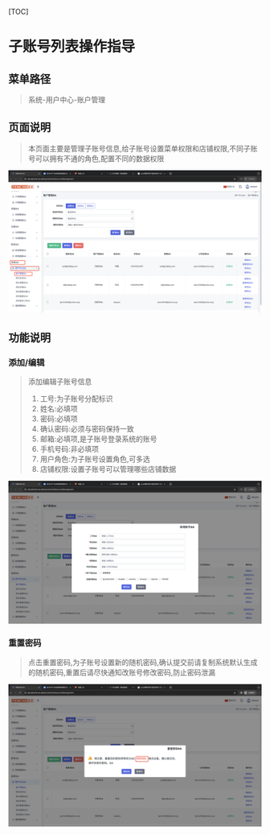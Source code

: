 [TOC]

# 子账号列表操作指导

## 菜单路径

> 系统-用户中心-账户管理

## 页面说明

> 本页面主要是管理子账号信息,给子账号设置菜单权限和店铺权限,不同子账号可以拥有不通的角色,配置不同的数据权限

![image-20230721124507870](https://raw.githubusercontent.com/BlackMe2327/cloudimages27/main/tencho-ex/image-20230721124507870.png)

## 功能说明

### 添加/编辑

> 添加编辑子账号信息
>
> 1. 工号:为子账号分配标识
> 2. 姓名:必填项
> 3. 密码:必填项
> 4. 确认密码:必须与密码保持一致
> 5. 邮箱:必填项,是子账号登录系统的账号
> 6. 手机号码:非必填项
> 7. 用户角色:为子账号设置角色,可多选
> 8. 店铺权限:设置子账号可以管理哪些店铺数据

![image-20230721125018682](https://raw.githubusercontent.com/BlackMe2327/cloudimages27/main/tencho-ex/image-20230721125018682.png)

### 重置密码

> 点击重置密码,为子账号设置新的随机密码,确认提交前请复制系统默认生成的随机密码,重置后请尽快通知改账号修改密码,防止密码泄漏

![image-20230721125311863](https://raw.githubusercontent.com/BlackMe2327/cloudimages27/main/tencho-ex/image-20230721125311863.png)